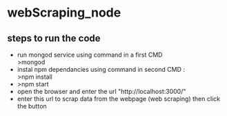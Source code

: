 # webScraping_node

## steps to run the code
<ul>
<li>run mongod service using command in a first CMD <br> >mongod</li>
<li>instal npm dependancies using command in second CMD : <br> >npm install
</li>
<li> >npm start</li>
<li> open the browser and enter the url "http://localhost:3000/" </li>
<li> enter this url to scrap data from the webpage (web scraping) then click the button </li>
</ul>
